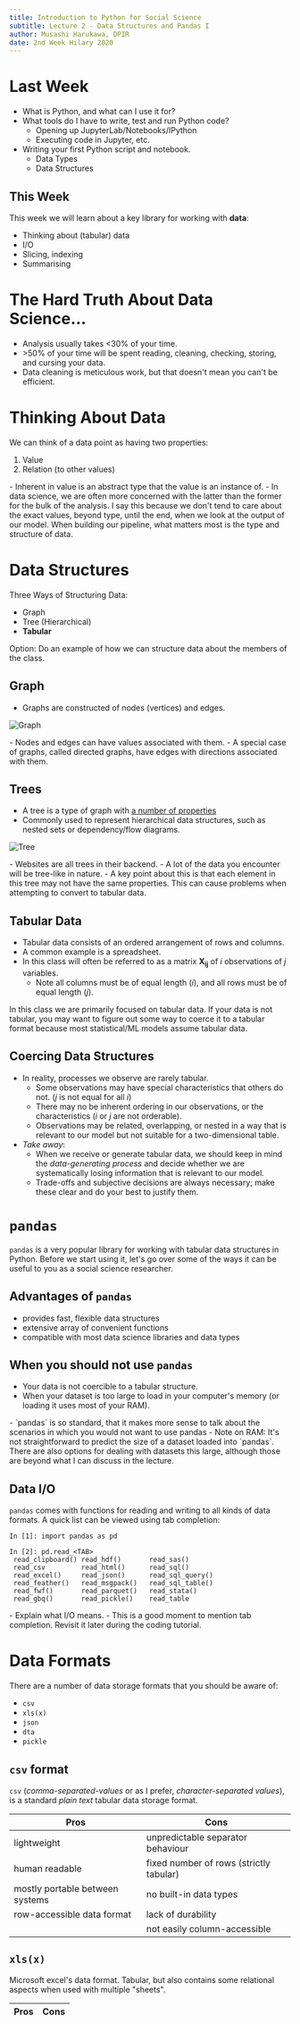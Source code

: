 ```yaml
---
title: Introduction to Python for Social Science
subtitle: Lecture 2 - Data Structures and Pandas I
author: Musashi Harukawa, DPIR
date: 2nd Week Hilary 2020
---
```


# Last Week

- What is Python, and what can I use it for?
- What tools do I have to write, test and run Python code?
    - Opening up JupyterLab/Notebooks/IPython
    - Executing code in Jupyter, etc.
- Writing your first Python script and notebook.
    - Data Types
    - Data Structures

## This Week

This week we will learn about a key library for working with **data**:

- Thinking about (tabular) data
- I/O
- Slicing, indexing
- Summarising


# The Hard Truth About Data Science...

- Analysis usually takes \<30% of your time.
- \>50% of your time will be spent reading, cleaning, checking, storing, and cursing your data.
- Data cleaning is meticulous work, but that doesn't mean you can't be efficient.

# Thinking About Data

We can think of a data point as having two properties:

1. Value
2. Relation (to other values)

<aside class="notes">
- Inherent in value is an abstract type that the value is an instance of.
- In data science, we are often more concerned with the latter than the former for the bulk of the analysis. I say this because we don't tend to care about the exact values, beyond type, until the end, when we look at the output of our model. When building our pipeline, what matters most is the type and structure of data.
</aside>

# Data Structures

Three Ways of Structuring Data:

- Graph
- Tree (Hierarchical)
- **Tabular**

<aside class="notes">
Option: Do an example of how we can structure data about the members of the class.
</aside>

## Graph

- Graphs are constructed of nodes (vertices) and edges.

![Graph](https://upload.wikimedia.org/wikipedia/commons/9/9c/Graphe_initial_avant_contraction.png)

<aside class="notes">
- Nodes and edges can have values associated with them.
- A special case of graphs, called directed graphs, have edges with directions associated with them.
</aside>

## Trees

- A tree is a type of graph with [a number of properties](https://en.wikipedia.org/wiki/Tree_(graph_theory)#Tree)
- Commonly used to represent hierarchical data structures, such as nested sets or dependency/flow diagrams.

![Tree](https://upload.wikimedia.org/wikipedia/commons/c/cd/Arbol3.PNG)

<aside class="notes">
- Websites are all trees in their backend.
- A lot of the data you encounter will be tree-like in nature.
    - A key point about this is that each element in this tree may not have the same properties. This can cause problems when attempting to convert to tabular data.
</aside>

## Tabular Data

- Tabular data consists of an ordered arrangement of rows and columns.
- A common example is a spreadsheet.
- In this class will often be referred to as a matrix $\mathbf{X_{ij}}$ of $i$ observations of $j$ variables.
  - Note all columns must be of equal length ($i$), and all rows must be of equal length ($j$).

<aside class="notes">
In this class we are primarily focused on tabular data. If your data is not tabular, you may want to figure out some way to coerce it to a tabular format because most statistical/ML models assume tabular data.
</aside>

## Coercing Data Structures

- In reality, processes we observe are rarely tabular.
  - Some observations may have special characteristics that others do not. ($j$ is not equal for all $i$)
  - There may no be inherent ordering in our observations, or the characteristics ($i$ or $j$ are not orderable).
  - Observations may be related, overlapping, or nested in a way that is relevant to our model but not suitable for a two-dimensional table.
- _Take away_:
  - When we receive or generate tabular data, we should keep in mind the _data-generating process_ and decide whether we are systematically losing information that is relevant to our model.
  - Trade-offs and subjective decisions are always necessary; make these clear and do your best to justify them.

# `pandas`

`pandas` is a very popular library for working with tabular data structures in Python. Before we start using it, let's go over some of the ways it can be useful to you as a social science researcher.

## Advantages of `pandas`

- provides fast, flexible data structures
- extensive array of convenient functions
- compatible with most data science libraries and data types

## When you should **not** use `pandas`

- Your data is not coercible to a tabular structure.
- When your dataset is too large to load in your computer's memory (or loading it uses most of your RAM).

<aside class="notes">
- `pandas` is so standard, that it makes more sense to talk about the scenarios in which you would not want to use pandas
- Note on RAM: It's not straightforward to predict the size of a dataset loaded into `pandas`. There are also options for dealing with datasets this large, although those are beyond what I can discuss in the lecture.
</aside>


## Data I/O

`pandas` comes with functions for reading and writing to all kinds of data formats. A quick list can be viewed using tab completion:

```{python}
In [1]: import pandas as pd

In [2]: pd.read_<TAB>
 read_clipboard() read_hdf()       read_sas()
 read_csv         read_html()      read_sql()
 read_excel()     read_json()      read_sql_query()
 read_feather()   read_msgpack()   read_sql_table()
 read_fwf()       read_parquet()   read_stata()
 read_gbq()       read_pickle()    read_table
```

<aside class="notes">
- Explain what I/O means.
- This is a good moment to mention tab completion. Revisit it later during the coding tutorial.
</aside>


# Data Formats

There are a number of data storage formats that you should be aware of:

- `csv`
- `xls(x)`
- `json`
- `dta`
- `pickle`

## `csv` format

`csv` (_comma-separated-values_ or as I prefer, _character-separated values_), is a standard _plain text_ tabular data storage format.

| Pros                            | Cons                                    |
| ------------------------------- | --------------------------------------- |
| lightweight                     | unpredictable separator behaviour       |
| human readable                  | fixed number of rows (strictly tabular) |
| mostly portable between systems | no built-in data types                  |
| row-accessible data format      | lack of durability                      |
|                                 | not easily column-accessible            |


## `xls(x)`

Microsoft excel's data format. Tabular, but also contains some relational aspects when used with multiple "sheets".

| Pros | Cons |
| ---- | ---- |
